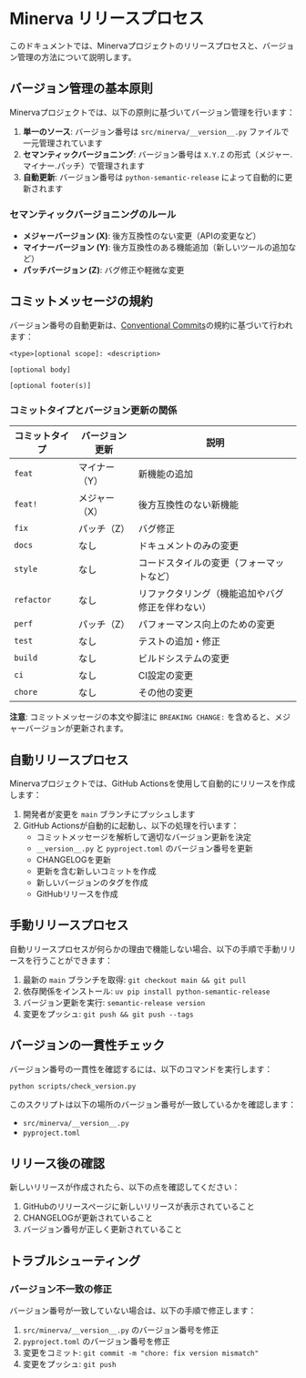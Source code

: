 # Minerva リリースプロセス

このドキュメントでは、Minervaプロジェクトのリリースプロセスと、バージョン管理の方法について説明します。

## バージョン管理の基本原則

Minervaプロジェクトでは、以下の原則に基づいてバージョン管理を行います：

1. **単一のソース**: バージョン番号は `src/minerva/__version__.py` ファイルで一元管理されています
2. **セマンティックバージョニング**: バージョン番号は `X.Y.Z` の形式（メジャー.マイナー.パッチ）で管理されます
3. **自動更新**: バージョン番号は `python-semantic-release` によって自動的に更新されます

### セマンティックバージョニングのルール

- **メジャーバージョン (X)**: 後方互換性のない変更（APIの変更など）
- **マイナーバージョン (Y)**: 後方互換性のある機能追加（新しいツールの追加など）
- **パッチバージョン (Z)**: バグ修正や軽微な変更

## コミットメッセージの規約

バージョン番号の自動更新は、[Conventional Commits](https://www.conventionalcommits.org/)の規約に基づいて行われます：

```
<type>[optional scope]: <description>

[optional body]

[optional footer(s)]
```

### コミットタイプとバージョン更新の関係

| コミットタイプ | バージョン更新 | 説明 |
|--------------|--------------|------|
| `feat` | マイナー（Y） | 新機能の追加 |
| `feat!` | メジャー（X） | 後方互換性のない新機能 |
| `fix` | パッチ（Z） | バグ修正 |
| `docs` | なし | ドキュメントのみの変更 |
| `style` | なし | コードスタイルの変更（フォーマットなど） |
| `refactor` | なし | リファクタリング（機能追加やバグ修正を伴わない） |
| `perf` | パッチ（Z） | パフォーマンス向上のための変更 |
| `test` | なし | テストの追加・修正 |
| `build` | なし | ビルドシステムの変更 |
| `ci` | なし | CI設定の変更 |
| `chore` | なし | その他の変更 |

**注意**: コミットメッセージの本文や脚注に `BREAKING CHANGE:` を含めると、メジャーバージョンが更新されます。

## 自動リリースプロセス

Minervaプロジェクトでは、GitHub Actionsを使用して自動的にリリースを作成します：

1. 開発者が変更を `main` ブランチにプッシュします
2. GitHub Actionsが自動的に起動し、以下の処理を行います：
   - コミットメッセージを解析して適切なバージョン更新を決定
   - `__version__.py` と `pyproject.toml` のバージョン番号を更新
   - CHANGELOGを更新
   - 更新を含む新しいコミットを作成
   - 新しいバージョンのタグを作成
   - GitHubリリースを作成

## 手動リリースプロセス

自動リリースプロセスが何らかの理由で機能しない場合、以下の手順で手動リリースを行うことができます：

1. 最新の `main` ブランチを取得: `git checkout main && git pull`
2. 依存関係をインストール: `uv pip install python-semantic-release`
3. バージョン更新を実行: `semantic-release version`
4. 変更をプッシュ: `git push && git push --tags`

## バージョンの一貫性チェック

バージョン番号の一貫性を確認するには、以下のコマンドを実行します：

```bash
python scripts/check_version.py
```

このスクリプトは以下の場所のバージョン番号が一致しているかを確認します：
- `src/minerva/__version__.py`
- `pyproject.toml`

## リリース後の確認

新しいリリースが作成されたら、以下の点を確認してください：

1. GitHubのリリースページに新しいリリースが表示されていること
2. CHANGELOGが更新されていること
3. バージョン番号が正しく更新されていること

## トラブルシューティング

### バージョン不一致の修正

バージョン番号が一致していない場合は、以下の手順で修正します：

1. `src/minerva/__version__.py` のバージョン番号を修正
2. `pyproject.toml` のバージョン番号を修正
3. 変更をコミット: `git commit -m "chore: fix version mismatch"`
4. 変更をプッシュ: `git push`
